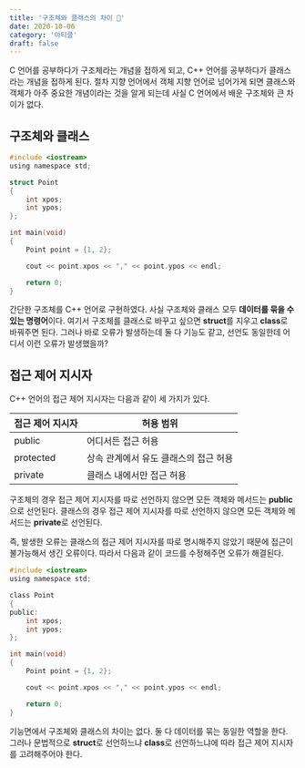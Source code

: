 ```yaml
---
title: '구조체와 클래스의 차이 🔀'
date: 2020-10-06
category: '아티클'
draft: false
---
```


C 언어를 공부하다가 구조체라는 개념을 접하게 되고, C++ 언어를 공부하다가 클래스라는 개념을 접하게 된다. 절차 지향 언어에서 객체 지향 언어로 넘어가게 되면 클래스와 객체가 아주 중요한 개념이라는 것을 알게 되는데 사실 C 언어에서 배운 구조체와 큰 차이가 없다.

## 구조체와 클래스

```c
#include <iostream>
using namespace std;

struct Point
{
	int xpos;
	int ypos;
};

int main(void)
{
	Point point = {1, 2};

	cout << point.xpos << "," << point.ypos << endl;

	return 0;
}
```

간단한 구조체를 C++ 언어로 구현하였다. 사실 구조체와 클래스 모두 **데이터를 묶을 수 있는 명령어**이다. 여기서 구조체를 클래스로 바꾸고 싶으면 **struct**를 지우고 **class**로 바꿔주면 된다. 그러나 바로 오류가 발생하는데 둘 다 기능도 같고, 선언도 동일한데 어디서 이런 오류가 발생했을까?

## 접근 제어 지시자

C++ 언어의 접근 제어 지시자는 다음과 같이 세 가지가 있다.

| 접근 제어 지시자 | 허용 범위                             |
| ---------------- | ------------------------------------- |
| public           | 어디서든 접근 허용                    |
| protected        | 상속 관계에서 유도 클래스의 접근 허용 |
| private          | 클래스 내에서만 접근 허용             |

구조체의 경우 접근 제어 지시자를 따로 선언하지 않으면 모든 객체와 메서드는 **public**으로 선언된다. 클래스의 경우 접근 제어 지시자를 따로 선언하지 않으면 모든 객체와 메서드는 **private**로 선언된다.

즉, 발생한 오류는 클래스의 접근 제어 지시자를 따로 명시해주지 않았기 때문에 접근이 불가능해서 생긴 오류이다. 따라서 다음과 같이 코드를 수정해주면 오류가 해결된다.

```c
#include <iostream>
using namespace std;

class Point
{
public:
	int xpos;
	int ypos;
};

int main(void)
{
	Point point = {1, 2};

	cout << point.xpos << "," << point.ypos << endl;

	return 0;
}
```

기능면에서 구조체와 클래스의 차이는 없다. 둘 다 데이터를 묶는 동일한 역할을 한다. 그러나 문법적으로 **struct**로 선언하느냐 **class**로 선언하느냐에 따라 접근 제어 지시자를 고려해주어야 한다.
